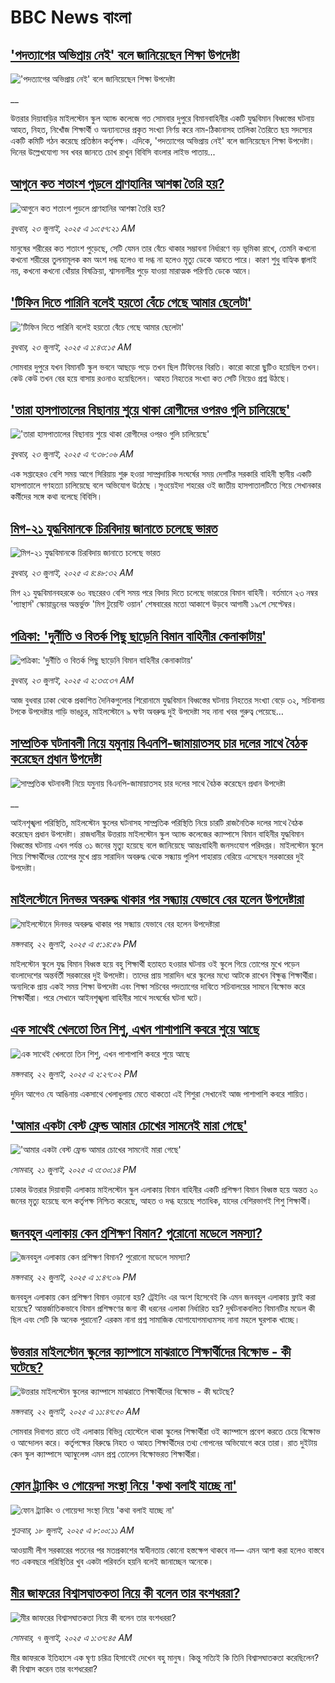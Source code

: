 # BBC News বাংলা## ['পদত্যাগের অভিপ্রায় নেই' বলে জানিয়েছেন শিক্ষা উপদেষ্টা ](https://www.bbc.co.uk/bengali/live/c4gdnmzgr74t?at_campaign=githubrss)!['পদত্যাগের অভিপ্রায় নেই' বলে জানিয়েছেন শিক্ষা উপদেষ্টা ](https://ichef.bbci.co.uk/ace/standard/240/cpsprodpb/ff34/live/bfbe8c90-67ab-11f0-8dbd-f3d32ebd3327.jpg)__উত্তরার দিয়াবাড়ির মাইলস্টোন স্কুল অ্যান্ড কলেজে গত সোমবার দুপুরে বিমানবাহিনীর একটি যুদ্ধবিমান বিধ্বস্তের ঘটনায় আহত, নিহত, নিখোঁজ শিক্ষার্থী ও অন্যান্যদের প্রকৃত সংখ্যা নির্ণয় করে নাম-ঠিকানাসহ তালিকা তৈরিতে ছয় সদস্যের একটি কমিটি গঠন করেছে প্রতিষ্ঠান কর্তৃপক্ষ। এদিকে, 'পদত্যাগের অভিপ্রায় নেই' বলে জানিয়েছেন শিক্ষা উপদেষ্টা। দিনের উল্লেখযোগ্য সব খবর জানতে চোখ রাখুন বিবিসি বাংলার লাইভ পাতায়...## [আগুনে কত শতাংশ পুড়লে প্রাণহানির আশঙ্কা তৈরি হয়?](https://www.bbc.com/bengali/articles/cew0v4llvqko?at_campaign=githubrss)![আগুনে কত শতাংশ পুড়লে প্রাণহানির আশঙ্কা তৈরি হয়?](https://ichef.bbci.co.uk/ace/ws/240/cpsprodpb/aa53/live/29e68190-67b1-11f0-af20-030418be2ca5.jpg)_বুধবার, ২৩ জুলাই, ২০২৫ এ ১০:৫৭:২১ AM_মানুষের শরীরের কত শতাংশ পুড়েছে, সেটি যেমন তার বেঁচে থাকার সম্ভাবনা নির্ধারণে বড় ভূমিকা রাখে, তেমনি কখনো কখনো শরীরের তুলনামূলক কম অংশ দগ্ধ হলেও বা দগ্ধ না হলেও মৃত্যু ডেকে আনতে পারে। কারণ শুধু বাহ্যিক জ্বালাই নয়, কখনো কখনো ধোঁয়ার বিষক্রিয়া, শ্বাসনালীর পুড়ে যাওয়া মারাত্মক পরিণতি ডেকে আনে।## ['টিফিন দিতে পারিনি বলেই হয়তো বেঁচে গেছে আমার ছেলেটা'](https://www.bbc.com/bengali/articles/c07d4n1vxl1o?at_campaign=githubrss)!['টিফিন দিতে পারিনি বলেই হয়তো বেঁচে গেছে আমার ছেলেটা'](https://ichef.bbci.co.uk/ace/ws/240/cpsprodpb/34db/live/480665e0-670d-11f0-97e0-491eb8268629.jpg)_বুধবার, ২৩ জুলাই, ২০২৫ এ ১:৪৩:১৫ AM_সোমবার দুপুরে যখন বিমানটি স্কুল ভবনে আছড়ে পড়ে তখন ছিল টিফিনের বিরতি। কারো কারো ছুটিও হয়েছিল তখন। কেউ কেউ তখন বের হয়ে বাসায় রওনাও হয়েছিলেন। আহত নিহতের সংখ্যা কত সেটি নিয়েও প্রশ্ন উঠছে।## ['তারা হাসপাতালের বিছানায় শুয়ে থাকা রোগীদের ওপরও গুলি চালিয়েছে'](https://www.bbc.com/bengali/articles/c5y717xj8xko?at_campaign=githubrss)!['তারা হাসপাতালের বিছানায় শুয়ে থাকা রোগীদের ওপরও গুলি চালিয়েছে'](https://ichef.bbci.co.uk/ace/ws/240/cpsprodpb/4901/live/ad4c14b0-677e-11f0-af20-030418be2ca5.jpg)_বুধবার, ২৩ জুলাই, ২০২৫ এ ৭:৩৮:০৬ AM_এক সপ্তাহেরও বেশি সময় আগে সিরিয়ায় শুরু হওয়া সাম্প্রদায়িক সংঘর্ষের সময় দেশটির সরকারি বাহিনী স্থানীয় একটি হাসপাতালে গণহত্যা চালিয়েছে বলে অভিযোগ উঠেছে ।সুওয়েইদা শহরের ওই জাতীয় হাসপাতালটিতে গিয়ে সেখানকার কর্মীদের সঙ্গে কথা বলেছে বিবিসি।## [মিগ-২১ যুদ্ধবিমানকে চিরবিদায় জানাতে চলেছে ভারত](https://www.bbc.com/bengali/articles/cg5zj55q1d3o?at_campaign=githubrss)![মিগ-২১ যুদ্ধবিমানকে চিরবিদায় জানাতে চলেছে ভারত](https://ichef.bbci.co.uk/ace/ws/240/cpsprodpb/8fc9/live/9350fc90-66fe-11f0-8dbd-f3d32ebd3327.jpg)_বুধবার, ২৩ জুলাই, ২০২৫ এ ৪:৪৮:৩২ AM_মিগ ২১ যুদ্ধবিমানবহরকে ৬০ বছরেরও বেশি সময় পরে বিদায় দিতে চলেছে ভারতের বিমান বাহিনী। বর্তমানে ২৩ নম্বর 'প্যান্থার্স' স্কোয়াড্রনের অন্তর্ভুক্ত 'মিগ টুয়েন্টি ওয়ান' শেষবারের মতো আকাশে উড়বে আগামী ১৯শে সেপ্টেম্বর।## [পত্রিকা: 'দুর্নীতি ও বিতর্ক পিছু ছাড়েনি বিমান বাহিনীর কেনাকাটায়'](https://www.bbc.com/bengali/articles/cj4er25xyp7o?at_campaign=githubrss)![পত্রিকা: 'দুর্নীতি ও বিতর্ক পিছু ছাড়েনি বিমান বাহিনীর কেনাকাটায়'](https://ichef.bbci.co.uk/ace/ws/240/cpsprodpb/899a/live/b43dd1f0-676a-11f0-8dbd-f3d32ebd3327.jpg)_বুধবার, ২৩ জুলাই, ২০২৫ এ ২:৩৩:৩৭ AM_আজ বুধবার ঢাকা থেকে প্রকাশিত দৈনিকগুলোর শিরোনামে যুদ্ধবিমান বিধ্বস্তের ঘটনায় নিহতের সংখ্যা বেড়ে ৩২, সচিবালয় টপকে উপদেষ্টার গাড়ি ভাঙচুর, মাইলস্টোনে ৯ ঘণ্টা অবরুদ্ধ দুই উপদেষ্টা সহ নানা খবর গুরুত্ব পেয়েছে…## [সাম্প্রতিক ঘটনাবলী নিয়ে যমুনায় বিএনপি-জামায়াতসহ চার দলের সাথে বৈঠক করেছেন প্রধান উপদেষ্টা](https://www.bbc.co.uk/bengali/live/cm20dppvjlpt?at_campaign=githubrss)![সাম্প্রতিক ঘটনাবলী নিয়ে যমুনায় বিএনপি-জামায়াতসহ চার দলের সাথে বৈঠক করেছেন প্রধান উপদেষ্টা](https://ichef.bbci.co.uk/ace/standard/240/cpsprodpb/6786/live/32fbf580-6716-11f0-af20-030418be2ca5.jpg)__আইনশৃঙ্খলা পরিস্থিতি, মাইলস্টোন স্কুলের ঘটনাসহ সাম্প্রতিক পরিস্থিতি নিয়ে চারটি রাজনৈতিক দলের সাথে বৈঠক করেছেন প্রধান উপদেষ্টা। রাজধানীর উত্তরায় মাইলস্টোন স্কুল অ্যান্ড কলেজের ক্যাম্পাসে বিমান বাহিনীর যুদ্ধবিমান বিধ্বস্তের ঘটনায় এখন পর্যন্ত ৩১ জনের মৃত্যু হয়েছে বলে জানিয়েছে আন্তঃবাহিনী জনসংযোগ পরিদপ্তর। মাইলস্টোন স্কুলে গিয়ে শিক্ষার্থীদের তোপের মুখে প্রায় সারাদিন অবরুদ্ধ থেকে সন্ধ্যায় পুলিশ পাহারায় বেরিয়ে এসেছেন সরকারের দুই উপদেষ্টা।## [মাইলস্টোনে দিনভর অবরুদ্ধ থাকার পর সন্ধ্যায় যেভাবে বের হলেন উপদেষ্টারা](https://www.bbc.com/bengali/articles/crk6yk87v3jo?at_campaign=githubrss)![মাইলস্টোনে দিনভর অবরুদ্ধ থাকার পর সন্ধ্যায় যেভাবে বের হলেন উপদেষ্টারা](https://ichef.bbci.co.uk/ace/ws/240/cpsprodpb/71b6/live/59e90000-671d-11f0-8139-991899391ed8.jpg)_মঙ্গলবার, ২২ জুলাই, ২০২৫ এ ৫:১৪:৫৯ PM_মাইলস্টোন স্কুলে যুদ্ধ বিমান বিধ্বস্ত হয়ে বহু শিক্ষার্থী হতাহত হওয়ার ঘটনায় ওই স্কুলে গিয়ে তোপের মুখে পড়েন বাংলাদেশের অন্তর্বর্তী সরকারের দুই উপদেষ্টা। তাদের প্রায় সারাদিন ধরে স্কুলের মধ্যে আটকে রাখেন বিক্ষুব্ধ শিক্ষার্থীরা। অন্যদিকে প্রায় একই সময় শিক্ষা উপদেষ্টা এবং শিক্ষা সচিবের পদত্যাগের দাবিতে সচিবালয়ের সামনে বিক্ষোভ করে শিক্ষার্থীরা। পরে সেখানে আইনশৃঙ্খলা বাহিনীর সাথে সংঘর্ষের ঘটনা ঘটে।## [এক সাথেই খেলতো তিন শিশু, এখন পাশাপাশি কবরে শুয়ে আছে](https://www.bbc.com/bengali/articles/c75r2n3gwr9o?at_campaign=githubrss)![এক সাথেই খেলতো তিন শিশু, এখন পাশাপাশি কবরে শুয়ে আছে](https://ichef.bbci.co.uk/ace/ws/240/cpsprodpb/fb31/live/e29d7c60-6703-11f0-8dbd-f3d32ebd3327.jpg)_মঙ্গলবার, ২২ জুলাই, ২০২৫ এ ২:২৭:০২ PM_দুদিন আগেও যে আঙিনায় একসাথে খেলাধুলায় মেতে থাকতো এই শিশুরা সেখানেই আজ পাশাপাশি কবরে শায়িত।## ['আমার একটা বেস্ট ফ্রেন্ড আমার চোখের সামনেই মারা গেছে'](https://www.bbc.com/bengali/articles/cdjxv2me41no?at_campaign=githubrss)!['আমার একটা বেস্ট ফ্রেন্ড আমার চোখের সামনেই মারা গেছে'](https://ichef.bbci.co.uk/ace/ws/240/cpsprodpb/da06/live/5342e3e0-6643-11f0-af20-030418be2ca5.jpg)_সোমবার, ২১ জুলাই, ২০২৫ এ ৩:৩০:১৪ PM_ঢাকার উত্তরার দিয়াবাড়ী এলাকায় মাইলস্টোন স্কুল এলাকায় বিমান বাহিনীর একটি প্রশিক্ষণ বিমান বিধ্বস্ত হয়ে অন্তত ২০ জনের মৃত্যু হয়েছে বলে কর্তৃপক্ষ নিশ্চিত করেছে, আহত ও দগ্ধ হয়েছে শতাধিক, যাদের বেশিরভাগই শিশু শিক্ষার্থী।## [জনবহুল এলাকায় কেন প্রশিক্ষণ বিমান? পুরোনো মডেলে সমস্যা?](https://www.bbc.com/bengali/articles/c39z889pr41o?at_campaign=githubrss)![জনবহুল এলাকায় কেন প্রশিক্ষণ বিমান? পুরোনো মডেলে সমস্যা?](https://ichef.bbci.co.uk/ace/ws/240/cpsprodpb/8200/live/c0dee730-66db-11f0-89ea-4d6f9851f623.jpg)_মঙ্গলবার, ২২ জুলাই, ২০২৫ এ ১:৪৭:০৯ PM_জনবহুল এলাকায় কেন প্রশিক্ষণ বিমান ওড়ানো হয়? ট্রেইনিং এর অংশ হিসেবেই কি এমন জনবহুল এলাকায় ফ্লাই করা হয়েছে? আন্তর্জাতিকভাবে বিমান প্রশিক্ষণের জন্য কী ধরনের এলাকা নির্ধারিত হয়? দুর্ঘটনাকবলিত বিমানটির মডেল কী ছিল এবং সেটি কি অনেক পুরানো? এরকম নানা প্রশ্ন সামাজিক যোগাযোগমাধ্যমসহ নানা মহলে ঘুরপাক খাচ্ছে।## [উত্তরার মাইলস্টোন স্কুলের ক্যাম্পাসে মাঝরাতে শিক্ষার্থীদের বিক্ষোভ - কী ঘটেছে?](https://www.bbc.com/bengali/articles/cn9yrwv8g3ro?at_campaign=githubrss)![উত্তরার মাইলস্টোন স্কুলের ক্যাম্পাসে মাঝরাতে শিক্ষার্থীদের বিক্ষোভ - কী ঘটেছে?](https://ichef.bbci.co.uk/ace/ws/240/cpsprodpb/a6f2/live/ce3da6e0-66eb-11f0-af20-030418be2ca5.jpg)_মঙ্গলবার, ২২ জুলাই, ২০২৫ এ ১১:৪৭:৫০ AM_সোমবার দিবাগত রাতে ওই এলাকায় বিভিন্ন হোস্টেলে থাকা স্কুলের শিক্ষার্থীরা ওই ক্যাম্পাসে প্রবেশ করতে চেয়ে বিক্ষোভ ও আন্দোলন করে। কর্তৃপক্ষের বিরুদ্ধে নিহত ও আহত শিক্ষার্থীদের তথ্য গোপনের অভিযোগে করে তারা। রাত দুইটায় কেন স্কুল ক্যাম্পাসে অ্যাম্বুলেন্স এমন প্রশ্ন তোলেন বিক্ষোভরত শিক্ষার্থীরা।## [ফোন ট্র্যাকিং ও গোয়েন্দা সংস্থা নিয়ে 'কথা বলাই যাচ্ছে না'](https://www.bbc.com/bengali/articles/cj9vd17zp8wo?at_campaign=githubrss)![ফোন ট্র্যাকিং ও গোয়েন্দা সংস্থা নিয়ে 'কথা বলাই যাচ্ছে না'](https://ichef.bbci.co.uk/ace/ws/240/cpsprodpb/9632/live/a084d100-63b3-11f0-af20-030418be2ca5.jpg)_শুক্রবার, ১৮ জুলাই, ২০২৫ এ ৮:০০:১১ AM_আওয়ামী লীগ সরকারের পতনের পর মতপ্রকাশের স্বাধীনতায় কোনো হস্তক্ষেপ থাকবে না–– এমন আশা করা হলেও বাস্তবে গত একবছরে পরিস্থিতির খুব একটা পরিবর্তন হয়নি বলেই জানাচ্ছেন অনেকে।## [মীর জাফরের বিশ্বাসঘাতকতা নিয়ে কী বলেন তার বংশধররা?](https://www.bbc.com/bengali/articles/c6250ggd56do?at_campaign=githubrss)![মীর জাফরের বিশ্বাসঘাতকতা নিয়ে কী বলেন তার বংশধররা?](https://ichef.bbci.co.uk/ace/ws/240/cpsprodpb/7271/live/91ad68c0-5997-11f0-9074-8989d8c97d87.jpg)_সোমবার, ৭ জুলাই, ২০২৫ এ ১:৩৭:৪৫ AM_মীর জাফরকে ইতিহাসে এক ঘৃণ্য চরিত্র হিসাবেই দেখেন বহু মানুষ। কিন্তু সত্যিই কি তিনি বিশ্বাসঘাতকতা করেছিলেন? কী বিশ্বাস করেন তার বংশধরেরা?
